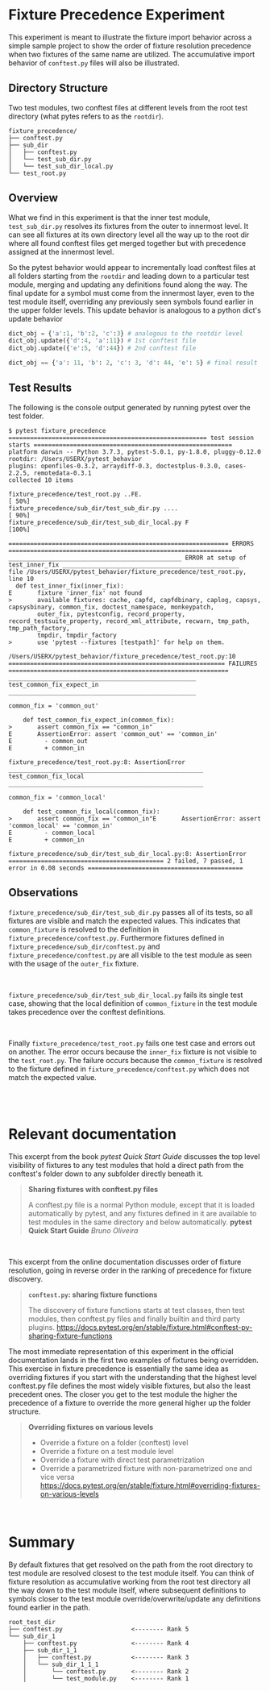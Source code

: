# Fixture Precedence Experiment
This experiment is meant to illustrate the fixture import behavior across a simple sample project to show the order of
fixture resolution precedence when two fixtures of the same name are utilized. The accumulative import behavior of `conftest.py`
files will also be illustrated.

## Directory Structure
Two test modules, two conftest files at different levels from the root test directory (what pytes refers to as the `rootdir`).
```shell
fixture_precedence/
├── conftest.py
├── sub_dir
│   ├── conftest.py
│   └── test_sub_dir.py
│   └── test_sub_dir_local.py
└── test_root.py
```

## Overview

What we find in this experiment is that the inner test module, `test_sub_dir.py` resolves its fixtures from the outer to
innermost level. It can see all fixtures at its own directory level all the way up to the root dir where all found
conftest files get merged together but with precedence assigned at the innermost level.

So the pytest behavior would appear to incrementally load conftest files at all folders starting from the `rootdir` and leading
down to a particular test module, merging and updating any definitions found along the way. The final update for a symbol
must come from the innermost layer, even to the test module itself, overriding any previously seen symbols found earlier in the
upper folder levels. This update behavior is analogous to a python dict's update behavior

```py
dict_obj = {'a':1, 'b':2, 'c':3} # analogous to the rootdir level
dict_obj.update({'d':4, 'a':11}) # 1st conftest file
dict_obj.update({'e':5, 'd':44}) # 2nd conftest file

dict_obj == {'a': 11, 'b': 2, 'c': 3, 'd': 44, 'e': 5} # final result
```

## Test Results

The following is the console output generated by running pytest over the test folder.

```shell
$ pytest fixture_precedence
======================================================= test session starts =======================================================
platform darwin -- Python 3.7.3, pytest-5.0.1, py-1.8.0, pluggy-0.12.0
rootdir: /Users/USERX/pytest_behavior
plugins: openfiles-0.3.2, arraydiff-0.3, doctestplus-0.3.0, cases-2.2.5, remotedata-0.3.1
collected 10 items

fixture_precedence/test_root.py ..FE.                                                                                       [ 50%]
fixture_precedence/sub_dir/test_sub_dir.py ....                                                                             [ 90%]
fixture_precedence/sub_dir/test_sub_dir_local.py F                                                                          [100%]

============================================================= ERRORS ==============================================================
________________________________________________ ERROR at setup of test_inner_fix _________________________________________________
file /Users/USERX/pytest_behavior/fixture_precedence/test_root.py, line 10
  def test_inner_fix(inner_fix):
E       fixture 'inner_fix' not found
>       available fixtures: cache, capfd, capfdbinary, caplog, capsys, capsysbinary, common_fix, doctest_namespace, monkeypatch,
        outer_fix, pytestconfig, record_property, record_testsuite_property, record_xml_attribute, recwarn, tmp_path, tmp_path_factory,
        tmpdir, tmpdir_factory
>       use 'pytest --fixtures [testpath]' for help on them.

/Users/USERX/pytest_behavior/fixture_precedence/test_root.py:10
============================================================ FAILURES =============================================================
____________________________________________________ test_common_fix_expect_in ____________________________________________________

common_fix = 'common_out'

    def test_common_fix_expect_in(common_fix):
>       assert common_fix == "common_in"
E       AssertionError: assert 'common_out' == 'common_in'
E         - common_out
E         + common_in

fixture_precedence/test_root.py:8: AssertionError
______________________________________________________ test_common_fix_local ______________________________________________________

common_fix = 'common_local'

    def test_common_fix_local(common_fix):
>       assert common_fix == "common_in"E       AssertionError: assert 'common_local' == 'common_in'
E         - common_local
E         + common_in

fixture_precedence/sub_dir/test_sub_dir_local.py:8: AssertionError
=========================================== 2 failed, 7 passed, 1 error in 0.08 seconds ===========================================
```

## Observations
`fixture_precedence/sub_dir/test_sub_dir.py` passes all of its tests, so all fixtures are visible and match the expected values.
This indicates that `common_fixture` is resolved to the definition in `fixture_precedence/conftest.py`. Furthermore fixtures
defined in `fixture_precedence/sub_dir/conftest.py` and `fixture_precedence/conftest.py` are all visible to the test module as
seen with the usage of the `outer_fix` fixture.

<br>

`fixture_precedence/sub_dir/test_sub_dir_local.py` fails its single test case, showing that the local definition of `common_fixture`
in the test module takes precedence over the conftest definitions.

<br>

Finally `fixture_precedence/test_root.py` fails one test case and errors out on another. The error occurs because the `inner_fix` fixture
is not visible to the `test_root.py`. The failure occurs because the `common_fixture` is resolved to the fixture defined in
`fixture_precedence/conftest.py` which does not match the expected value.

<br><br>

# Relevant documentation

This excerpt from the book *pytest Quick Start Guide* discusses the top level visibility of fixtures to any
test modules that hold a direct path from the conftest's folder down to any subfolder directly beneath it.

> **Sharing fixtures with conftest.py files**
>
> A conftest.py file is a normal Python module, except that it is loaded
> automatically by pytest, and any fixtures defined in it are available to test
> modules in the same directory and below automatically.
> **pytest Quick Start Guide**
> *Bruno Oliveira*

<br>

This excerpt from the online documentation discusses order of fixture resolution, going in reverse order
in the ranking of precedence for fixture discovery.

> **`conftest.py`: sharing fixture functions**
>
> The discovery of fixture functions starts at test classes, then test modules, then conftest.py files
> and finally builtin and third party plugins.
> https://docs.pytest.org/en/stable/fixture.html#conftest-py-sharing-fixture-functions

The most immediate representation of this experiment in the official documentation lands in the first two
examples of fixtures being overridden. This exercise in fixture precedence is essentially the same idea
as overriding fixtures if you start with the understanding that the highest level conftest.py file defines
the most widely visible fixtures, but also the least precedent ones. The closer you get to the test module
the higher the precedence of a fixture to override the more general higher up the folder structure.

> **Overriding fixtures on various levels**
>
> - Override a fixture on a folder (conftest) level
> - Override a fixture on a test module level
> - Override a fixture with direct test parametrization
> - Override a parametrized fixture with non-parametrized one and vice versa
> https://docs.pytest.org/en/stable/fixture.html#overriding-fixtures-on-various-levels

<br>

# Summary
By default fixtures that get resolved on the path from the root directory to test module are resolved closest to the
test module itself. You can think of fixture resolution as accumulative working from the root test directory
all the way down to the test module itself, where subsequent definitions to symbols closer to the test module
override/overwrite/update any definitions found earlier in the path.


```shell
root_test_dir
├── conftest.py                   <-------- Rank 5
└── sub_dir_1
    ├── conftest.py               <-------- Rank 4
    ├── sub_dir_1_1
    │   ├── conftest.py           <-------- Rank 3
    │   └── sub_dir_1_1_1
    │       └── conftest.py       <-------- Rank 2
    │       └── test_module.py    <-------- Rank 1
```
